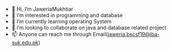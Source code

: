 - 👋 Hi, I’m JaweriaMukhtiar
- 👀 I’m interested in programming and database
- 🌱 I’m currently learning operating System
- 💞️ I’m looking to collaborate on java and database related project
- 📫 Anyone can reach me through Email(jaweria.bscsf19@iba-suk.edu.pk)

<!---
OurGitAccount3/OurGitAccount3 is a ✨ special ✨ repository because its `README.md` (this file) appears on your GitHub profile.
You can click the Preview link to take a look at your changes.
--->
